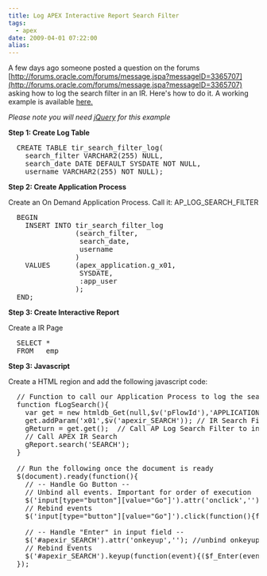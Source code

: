 ```yaml
---
title: Log APEX Interactive Report Search Filter
tags:
  - apex
date: 2009-04-01 07:22:00
alias:
---
```


A few days ago someone posted a question on the forums [http://forums.oracle.com/forums/message.jspa?messageID=3365707](http://forums.oracle.com/forums/message.jspa?messageID=3365707) asking how to log the search filter in an IR. Here's how to do it. A working example is available [here.](http://apex.oracle.com/pls/otn/f?p=20195:1100)

<span style="font-style:italic;">Please note you will need [jQuery](http://www.jquery.com) for this example</span>

<span style="font-weight:bold;">Step 1: Create Log Table</span>

<pre class="brush: sql">
  CREATE TABLE tir_search_filter_log(
    search_filter VARCHAR2(255) NULL,
    search_date DATE DEFAULT SYSDATE NOT NULL,
    username VARCHAR2(255) NOT NULL);
</pre>
<span style="font-weight:bold;">Step 2: Create Application Process</span>

Create an On Demand Application Process. Call it: AP_LOG_SEARCH_FILTER
<pre class="brush: sql;">
  BEGIN
    INSERT INTO tir_search_filter_log
                (search_filter,
                 search_date,
                 username
                )
    VALUES      (apex_application.g_x01,
                 SYSDATE,
                 :app_user
                );
  END;
</pre>
<span style="font-weight:bold;">Step 3: Create Interactive Report</span>

Create a IR Page
<pre class="brush: sql;">
  SELECT *
  FROM   emp
</pre>
<span style="font-weight:bold;">Step 3: Javascript</span>

Create a HTML region and add the following javascript code:
<pre class="brush: js;">
  // Function to call our Application Process to log the search
  function fLogSearch(){
    var get = new htmldb_Get(null,$v('pFlowId'),'APPLICATION_PROCESS=AP_LOG_SEARCH_FILTER',$v('pFlowStepId'));    
    get.addParam('x01',$v('apexir_SEARCH')); // IR Search Filter Value
    gReturn = get.get();  // Call AP Log Search Filter to insert log
    // Call APEX IR Search
    gReport.search('SEARCH');
  }

  // Run the following once the document is ready
  $(document).ready(function(){  
    // -- Handle Go Button --
    // Unbind all events. Important for order of execution
    $('input[type="button"][value="Go"]').attr('onclick',''); //unbind click event
    // Rebind events
    $('input[type="button"][value="Go"]').click(function(){fLogSearch()});

    // -- Handle "Enter" in input field --
    $('#apexir_SEARCH').attr('onkeyup',''); //unbind onkeyup event
    // Rebind Events
    $('#apexir_SEARCH').keyup(function(event){($f_Enter(event))?fLogSearch():null;});
  });
</pre>
